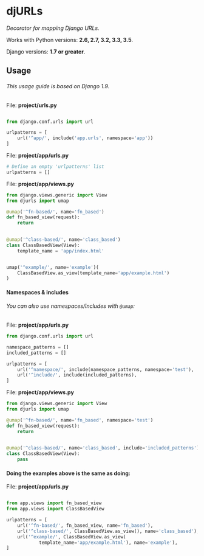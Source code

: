 # djURLs

*Decorator for mapping Django URLs.*

Works with Python versions: **2.6, 2.7, 3.2, 3.3, 3.5**.

Django versions: **1.7 or greater**.

## Usage

###### This usage guide is based on *Django 1.9*.


File: **project/urls.py**
```python

from django.conf.urls import url

urlpatterns = [
    url('^app/', include('app.urls', namespace='app'))
]

```


File: **project/app/urls.py**
```python
# Define an empty 'urlpatterns' list
urlpatterns = []
```


File: **project/app/views.py**
```python
from django.views.generic import View
from djurls import umap

@umap('^fn-based/', name='fn_based')
def fn_based_view(request):
    return
    

@umap('^class-based/', name='class_based')
class ClassBasedView(View):
    template_name = 'app/index.html'


umap('^example/', name='example')(
    ClassBasedView.as_view(template_name='app/example.html')
)
```

#### Namespaces & includes

###### You can also use namespaces/includes with `@umap`:


File: **project/app/urls.py**
```python
from django.conf.urls import url

namespace_patterns = []
included_patterns = []

urlpatterns = [
    url('^namespace/', include(namespace_patterns, namespace='test'),
    url('^include/', include(included_patterns),
]
```


File: **project/app/views.py**
```python
from django.views.generic import View
from djurls import umap

@umap('^fn-based/', name='fn_based', namespace='test')
def fn_based_view(request):
    return
    

@umap('^class-based/', name='class_based', include='included_patterns')
class ClassBasedView(View):
    pass

```

#### Doing the examples above is the same as doing:

File: **project/app/urls.py**
```python

from app.views import fn_based_view
from app.views import ClassBasedView

urlpatterns = [
    url('^fn-based/', fn_based_view, name='fn_based'),
    url('^class-based/', ClassBasedView.as_view(), name='class_based'),
    url('^example/', ClassBasedView.as_view(
            template_name='app/example.html'), name='example'),
]

```
